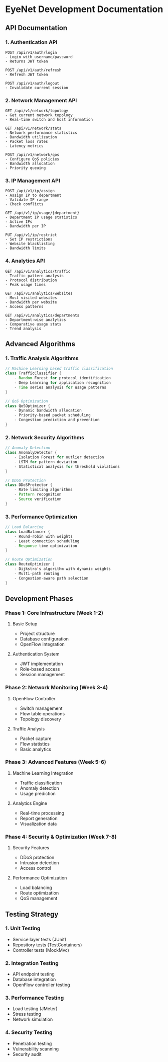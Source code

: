 # EyeNet Development Documentation

## API Documentation

### 1. Authentication API
```
POST /api/v1/auth/login
- Login with username/password
- Returns JWT token

POST /api/v1/auth/refresh
- Refresh JWT token

POST /api/v1/auth/logout
- Invalidate current session
```

### 2. Network Management API
```
GET /api/v1/network/topology
- Get current network topology
- Real-time switch and host information

GET /api/v1/network/stats
- Network performance statistics
- Bandwidth utilization
- Packet loss rates
- Latency metrics

POST /api/v1/network/qos
- Configure QoS policies
- Bandwidth allocation
- Priority queuing
```

### 3. IP Management API
```
POST /api/v1/ip/assign
- Assign IP to department
- Validate IP range
- Check conflicts

GET /api/v1/ip/usage/{department}
- Department IP usage statistics
- Active IPs
- Bandwidth per IP

PUT /api/v1/ip/restrict
- Set IP restrictions
- Website blacklisting
- Bandwidth limits
```

### 4. Analytics API
```
GET /api/v1/analytics/traffic
- Traffic pattern analysis
- Protocol distribution
- Peak usage times

GET /api/v1/analytics/websites
- Most visited websites
- Bandwidth per website
- Access patterns

GET /api/v1/analytics/departments
- Department-wise analytics
- Comparative usage stats
- Trend analysis
```

## Advanced Algorithms

### 1. Traffic Analysis Algorithms
```java
// Machine Learning based traffic classification
class TrafficClassifier {
    - Random Forest for protocol identification
    - Deep Learning for application recognition
    - Time series analysis for usage patterns
}

// QoS Optimization
class QoSOptimizer {
    - Dynamic bandwidth allocation
    - Priority-based packet scheduling
    - Congestion prediction and prevention
}
```

### 2. Network Security Algorithms
```java
// Anomaly Detection
class AnomalyDetector {
    - Isolation Forest for outlier detection
    - LSTM for pattern deviation
    - Statistical analysis for threshold violations
}

// DDoS Protection
class DDoSProtector {
    - Rate limiting algorithms
    - Pattern recognition
    - Source verification
}
```

### 3. Performance Optimization
```java
// Load Balancing
class LoadBalancer {
    - Round-robin with weights
    - Least connection scheduling
    - Response time optimization
}

// Route Optimization
class RouteOptimizer {
    - Dijkstra's algorithm with dynamic weights
    - Multi-path routing
    - Congestion-aware path selection
}
```

## Development Phases

### Phase 1: Core Infrastructure (Week 1-2)
1. Basic Setup
   - Project structure
   - Database configuration
   - OpenFlow integration

2. Authentication System
   - JWT implementation
   - Role-based access
   - Session management

### Phase 2: Network Monitoring (Week 3-4)
1. OpenFlow Controller
   - Switch management
   - Flow table operations
   - Topology discovery

2. Traffic Analysis
   - Packet capture
   - Flow statistics
   - Basic analytics

### Phase 3: Advanced Features (Week 5-6)
1. Machine Learning Integration
   - Traffic classification
   - Anomaly detection
   - Usage prediction

2. Analytics Engine
   - Real-time processing
   - Report generation
   - Visualization data

### Phase 4: Security & Optimization (Week 7-8)
1. Security Features
   - DDoS protection
   - Intrusion detection
   - Access control

2. Performance Optimization
   - Load balancing
   - Route optimization
   - QoS management

## Testing Strategy

### 1. Unit Testing
- Service layer tests (JUnit)
- Repository tests (TestContainers)
- Controller tests (MockMvc)

### 2. Integration Testing
- API endpoint testing
- Database integration
- OpenFlow controller testing

### 3. Performance Testing
- Load testing (JMeter)
- Stress testing
- Network simulation

### 4. Security Testing
- Penetration testing
- Vulnerability scanning
- Security audit
